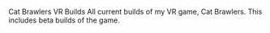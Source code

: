 Cat Brawlers VR Builds
All current builds of my VR game, Cat Brawlers. This includes beta builds of the game.
